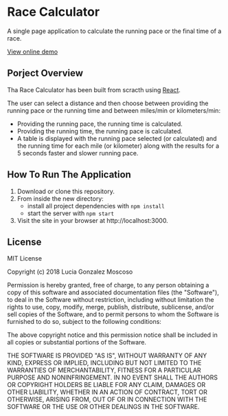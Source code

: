 # Race Calculator

A single page application to calculate the running pace or the final time of a race.

[View online demo](http://luciagm.net/race-calculator-react/)


## Porject Overview
Tha Race Calculator has been built from scracth using [React](https://github.com/facebook/create-react-app).

The user can select a distance and then choose between providing the running pace or the running time and between miles/min or kilometers/min:
- Providing the running pace, the running time is calculated.
- Providing the running time, the running pace is calculated. 
- A table is displayed with the running pace selected (or calculated) and the running time for each mile (or kilometer) along with the results for a 5 seconds faster and slower running pace. 


## How To Run The Application
1. Download or clone this repository.
2. From inside the new directory:
    * install all project dependencies with `npm install`
    * start the server with `npm start`
3. Visit the site in your browser at http://localhost:3000.


## License
MIT License

Copyright (c) 2018 Lucia Gonzalez Moscoso

Permission is hereby granted, free of charge, to any person obtaining a copy of this software and associated documentation files (the "Software"), to deal in the Software without restriction, including without limitation the rights to use, copy, modify, merge, publish, distribute, sublicense, and/or sell copies of the Software, and to permit persons to whom the Software is furnished to do so, subject to the following conditions:

The above copyright notice and this permission notice shall be included in all copies or substantial portions of the Software.

THE SOFTWARE IS PROVIDED "AS IS", WITHOUT WARRANTY OF ANY KIND, EXPRESS OR IMPLIED, INCLUDING BUT NOT LIMITED TO THE WARRANTIES OF MERCHANTABILITY, FITNESS FOR A PARTICULAR PURPOSE AND NONINFRINGEMENT. IN NO EVENT SHALL THE AUTHORS OR COPYRIGHT HOLDERS BE LIABLE FOR ANY CLAIM, DAMAGES OR OTHER LIABILITY, WHETHER IN AN ACTION OF CONTRACT, TORT OR OTHERWISE, ARISING FROM, OUT OF OR IN CONNECTION WITH THE SOFTWARE OR THE USE OR OTHER DEALINGS IN THE SOFTWARE.

